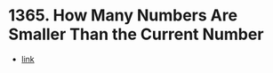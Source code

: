 # 1365. How Many Numbers Are Smaller Than the Current Number

+ [link](https://leetcode.com/problems/how-many-numbers-are-smaller-than-the-current-number/)
